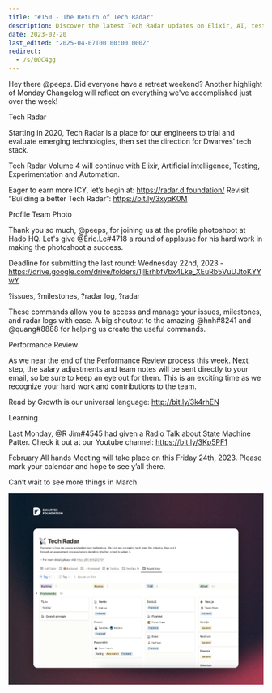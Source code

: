 ```yaml
---
title: "#150 - The Return of Tech Radar"
description: Discover the latest Tech Radar updates on Elixir, AI, testing, and automation shaping Dwarves’ tech stack, plus team news and upcoming meetings.
date: 2023-02-20
last_edited: "2025-04-07T00:00:00.000Z"
redirect:
  - /s/0QC4gg
---
```


Hey there @peeps. Did everyone have a retreat weekend? Another highlight of Monday Changelog will reflect on everything we've accomplished just over the week!

Tech Radar

Starting in 2020, Tech Radar is a place for our engineers to trial and evaluate emerging technologies, then set the direction for Dwarves’ tech stack.

Tech Radar Volume 4 will continue with Elixir, Artificial intelligence, Testing, Experimentation and Automation.

Eager to earn more ICY, let’s begin at: <https://radar.d.foundation/>
Revisit “Building a better Tech Radar”: <https://bit.ly/3xyqK0M>

Profile Team Photo

Thank you so much, @peeps, for joining us at the profile photoshoot at Hado HQ. Let's give @Eric.Le#4718 a round of applause for his hard work in making the photoshoot a success.

Deadline for submitting the last round: Wednesday 22nd, 2023 - <https://drive.google.com/drive/folders/1jlErhbfVbx4Lke_XEuRb5VuUJtoKYYwY>

?issues, ?milestones, ?radar log, ?radar

These commands allow you to access and manage your issues, milestones, and radar logs with ease. A big shoutout to the amazing @hnh#8241 and @quang#8888 for helping us create the useful commands.

Performance Review

As we near the end of the Performance Review process this week. Next step, the salary adjustments and team notes will be sent directly to your email, so be sure to keep an eye out for them. This is an exciting time as we recognize your hard work and contributions to the team.

Read by Growth is our universal language: <http://bit.ly/3k4rhEN>

Learning

Last Monday, @R Jim#4545 had given a Radio Talk about State Machine Patter. Check it out at our Youtube channel: <https://bit.ly/3Kp5PF1>

February All hands Meeting will take place on this Friday 24th, 2023. Please mark your calendar and hope to see y’all there.

Can’t wait to see more things in March.

![](assets/notion-image-1744007318977-u6igg.webp)
